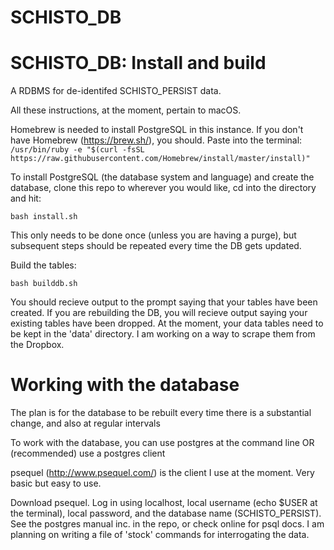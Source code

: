 # SCHISTO_DB
# SCHISTO_DB: Install and build
A RDBMS for de-identifed SCHISTO_PERSIST data.

All these instructions, at the moment, pertain to macOS.

Homebrew is needed to install PostgreSQL in this instance.
If you don't have Homebrew (https://brew.sh/), you should.
Paste into the terminal: 
```/usr/bin/ruby -e "$(curl -fsSL https://raw.githubusercontent.com/Homebrew/install/master/install)"```

To install PostgreSQL (the database system and language) and create the database, clone this repo to wherever you would like, cd into the directory and hit:

```bash install.sh```

This only needs to be done once (unless you are having a purge), but subsequent steps should be repeated every time the DB gets updated.

Build the tables:

```bash builddb.sh```

You should recieve output to the prompt saying that your tables have been created. If you are rebuilding the DB, you will recieve output saying your existing tables have been dropped. At the moment, your data tables need to be kept in the 'data' directory. I am working on a way to scrape them from the Dropbox.

# Working with the database

The plan is for the database to be rebuilt every time there is a substantial change, and also at regular intervals

To work with the database, you can use postgres at the command line OR (recommended) use a postgres client

psequel (http://www.psequel.com/) is the client I use at the moment. Very basic but easy to use.

Download psequel. Log in using localhost, local username (echo $USER at the terminal), local password, and the database name (SCHISTO_PERSIST). See the postgres manual inc. in the repo, or check online for psql docs. I am planning on writing a file of 'stock' commands for interrogating the data.
